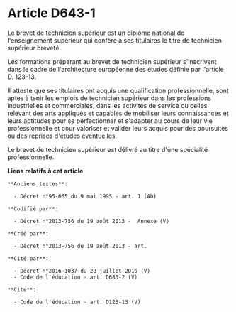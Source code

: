 # Article D643-1

Le brevet de technicien supérieur est un diplôme national de l'enseignement supérieur qui confère à ses titulaires le titre
de technicien supérieur breveté. 

Les formations préparant au brevet de technicien supérieur s'inscrivent dans le cadre de l'architecture européenne des études
définie par l'article D. 123-13. 

Il atteste que ses titulaires ont acquis une qualification professionnelle, sont aptes à tenir les emplois de technicien
supérieur dans les professions industrielles et commerciales, dans les activités de service ou celles relevant des arts
appliqués et capables de mobiliser leurs connaissances et leurs aptitudes pour se perfectionner et s'adapter au cours de leur
vie professionnelle et pour valoriser et valider leurs acquis pour des poursuites ou des reprises d'études éventuelles. 

Le brevet de technicien supérieur est délivré au titre d'une spécialité professionnelle.

**Liens relatifs à cet article**

	**Anciens textes**:

	  - Décret n°95-665 du 9 mai 1995 - art. 1 (Ab)

	**Codifié par**:

	  - Décret n°2013-756 du 19 août 2013 -  Annexe (V)

	**Créé par**:

	  - Décret n°2013-756 du 19 août 2013 - art.

	**Cité par**:

	  - Décret n°2016-1037 du 28 juillet 2016 (V)
	  - Code de l'éducation - art. D683-2 (V)

	**Cite**:

	  - Code de l'éducation - art. D123-13 (V)
